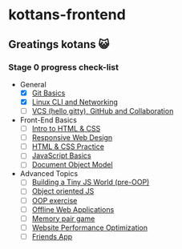# kottans-frontend

## Greatings kotans :smiley_cat:

### Stage 0 progress check-list

- General  
  - [x] [Git Basics](https://github.com/kottans/frontend/blob/2022_UA/tasks/git-intro.md)
  - [x] [Linux CLI and Networking](https://github.com/kottans/frontend/blob/2022_UA/tasks/linux-cli-http.md)
  - [ ] [VCS (hello gitty), GitHub and Collaboration](https://github.com/kottans/frontend/blob/2022_UA/tasks/git-collaboration.md)

- Front-End Basics
  - [ ] [Intro to HTML & CSS](https://github.com/kottans/frontend/blob/2022_UA/tasks/html-css-intro.md)
  - [ ] [Responsive Web Design](https://github.com/kottans/frontend/blob/2022_UA/tasks/html-css-responsive.md)
  - [ ] [HTML & CSS Practice](https://github.com/kottans/frontend/blob/2022_UA/tasks/html-css-popup.md)
  - [ ] [JavaScript Basics](https://github.com/kottans/frontend/blob/2022_UA/tasks/js-basics.md)
  - [ ] [Document Object Model](https://github.com/kottans/frontend/blob/2022_UA/tasks/js-dom.md)

- Advanced Topics
  - [ ] [Building a Tiny JS World (pre-OOP)](https://github.com/kottans/frontend/blob/2022_UA/tasks/js-pre-oop.md) 
  - [ ] [Object oriented JS](https://github.com/kottans/frontend/blob/2022_UA/tasks/js-oop.md) 
  - [ ] [OOP exercise](https://github.com/kottans/frontend/blob/2022_UA/tasks/js-post-oop.md) 
  - [ ] [Offline Web Applications](https://github.com/kottans/frontend/blob/2022_UA/tasks/app-design-offline.md) 
  - [ ] [Memory pair game](https://github.com/kottans/frontend/blob/2022_UA/tasks/memory-pair-game.md) 
  - [ ] [Website Performance Optimization](https://github.com/kottans/frontend/blob/2022_UA/tasks/app-design-performance.md) 
  - [ ] [Friends App](https://github.com/kottans/frontend/blob/2022_UA/tasks/friends-app.md) 
